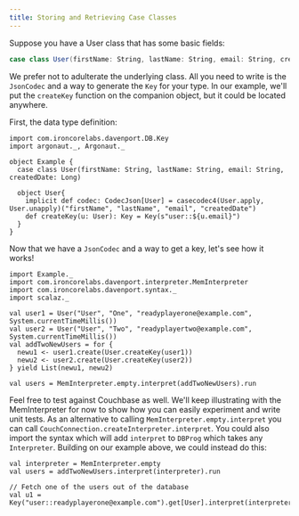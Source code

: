 ```yaml
---
title: Storing and Retrieving Case Classes
---
```


Suppose you have a User class that has some basic fields:

```scala
case class User(firstName: String, lastName: String, email: String, createdDate: Long)
```

We prefer not to adulterate the underlying class. All you need to write is the `JsonCodec` and a way to generate the `Key` for your type. In our example, we'll put the `createKey` function on the companion object, but it could be located anywhere.

First, the data type definition:

```tut:silent
import com.ironcorelabs.davenport.DB.Key
import argonaut._, Argonaut._

object Example {
  case class User(firstName: String, lastName: String, email: String, createdDate: Long)
  
  object User{
    implicit def codec: CodecJson[User] = casecodec4(User.apply, User.unapply)("firstName", "lastName", "email", "createdDate")
    def createKey(u: User): Key = Key(s"user::${u.email}")
  }
}
```

Now that we have a `JsonCodec` and a way to get a key, let's see how it works!

```tut
import Example._
import com.ironcorelabs.davenport.interpreter.MemInterpreter
import com.ironcorelabs.davenport.syntax._
import scalaz._

val user1 = User("User", "One", "readyplayerone@example.com", System.currentTimeMillis())
val user2 = User("User", "Two", "readyplayertwo@example.com", System.currentTimeMillis())
val addTwoNewUsers = for {
  newu1 <- user1.create(User.createKey(user1))
  newu2 <- user2.create(User.createKey(user2))
} yield List(newu1, newu2)

val users = MemInterpreter.empty.interpret(addTwoNewUsers).run
```

Feel free to test against Couchbase as well.  We'll keep illustrating with the MemInterpreter for now to show how you can easily experiment and write unit tests.  As an alternative to calling `MemInterpreter.empty.interpret` you can call `CouchConnection.createInterpreter.interpret`.  You could also import the syntax which will add `interpret` to `DBProg` which takes any `Interpreter`. Building on our example above, we could instead do this:

```tut
val interpreter = MemInterpreter.empty
val users = addTwoNewUsers.interpret(interpreter).run

// Fetch one of the users out of the database
val u1 = Key("user::readyplayerone@example.com").get[User].interpret(interpreter).run
```
